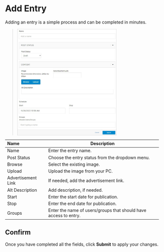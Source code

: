 # Add Entry


Adding an entry is a simple process and can be completed in minutes.

><img src="../../../../images/module-overview2.jpg" alt="module-overview2" style="width: 70%; display: block"></a>



**Name** | **Description** 
:--- | ---
Name | Enter the entry name.
Post Status | Choose the entry status from the dropdown menu.
Browse | Select the existing image.
Upload | Upload the image from your PC.
Advertisement Link | If needed, add the advertisement link.
Alt Description | Add description, if needed.
Start | Enter the start date for publication. 
Stop  | Enter the end date for publication.
Groups | Enter the name of users/groups that should have access to entry.



## Confirm 

Once you have completed all the fields, click **Submit** to apply your changes.